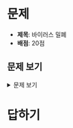 # 문제

-   **제목**: 바이러스 밀폐
-   **배점**: 20점

## 문제 보기

<details>
    <summary>문제 보기</summary>
    <br>
    <blockquote>
        <h1>4. 바이러스 밀폐(20점)</h1>
        <br>
        <span style="font-size:13.0pt"><span style="text-autospace:none"><img alt="그림입니다.
                원본 그림의 이름: CLP00000174000d.bmp
                원본 그림의 크기: 가로 259pixel, 세로 194pixel" src="./제10회 cpsFestival 예선 문제(안)_files/1.png"
                    style="width:78ptpx; height:58ptpx"></span></span><br>
        <span style="text-autospace:none"><span style="font-size:13.0pt"><span style="font-family:한컴돋움">바이러스</span></span><span
                lang="EN-US" style="font-size:13.0pt"><span style="font-family:한컴돋움"><span
                        style="letter-spacing:0pt">(virus)</span></span></span><span style="font-size:13.0pt"><span
                    style="font-family:한컴돋움">는 다른 유기체의 살아 있는 세포 안에서만 기생</span></span><span lang="EN-US"
                style="font-size:13.0pt"><span style="font-family:한컴돋움"><span style="letter-spacing:0pt">,
                    </span></span></span><span style="font-size:13.0pt"><span style="font-family:한컴돋움">증식하는 전염성 감염원이자 생물과 무생물의
                    중간적 존재</span></span><span lang="EN-US" style="font-size:13.0pt"><span style="font-family:한컴돋움"><span
                        style="letter-spacing:0pt">(</span></span></span><span style="font-size:13.0pt"><span
                    style="font-family:한컴돋움">비세포성 반생물</span></span><span lang="EN-US" style="font-size:13.0pt"><span
                    style="font-family:한컴돋움"><span style="letter-spacing:0pt">)</span></span></span><span
                style="font-size:13.0pt"><span style="font-family:한컴돋움">로서 박테리아와 동물은 물론 식물에서 미생물에 이르기까지 모든 종류의 생물체를 감염시킬 수
                </span></span><span style="font-size:13.0pt"><span style="font-family:한컴돋움"><span
                        style="letter-spacing:0.1pt">있습니다</span></span></span><span lang="EN-US" style="font-size:13.0pt"><span
                    style="font-family:한컴돋움"><span style="letter-spacing:0.1pt">. </span></span></span><span
                style="font-size:13.0pt"><span style="font-family:한컴돋움"><span style="letter-spacing:0.1pt">바이러스는 지구 생명체의 잠재적 위험이
                        될 수도 있습니다</span></span></span><span lang="EN-US" style="font-size:13.0pt"><span
                    style="font-family:한컴돋움"><span style="letter-spacing:0.1pt">. </span></span></span><span
                style="font-size:13.0pt"><span style="font-family:한컴돋움"><span style="letter-spacing:0.1pt">당신은
                    </span></span></span><span style="font-size:13.0pt"><span style="font-family:한컴돋움"><span
                        style="letter-spacing:-0.2pt">바이러스를 </span></span></span><span style="font-size:13.0pt"><span
                    style="font-family:한컴돋움"><span style="letter-spacing:-0.3pt">연구하고 관리하여 지구를 지키려는 바이러스 연구소의
                        연구원입니다</span></span></span><span lang="EN-US" style="font-size:13.0pt"><span
                    style="font-family:한컴돋움"><span style="letter-spacing:-0.3pt">.</span></span></span> <span
                style="font-size:13.0pt"><span style="font-family:한컴돋움">연구실 구조는 다음 그림과 같습니다</span></span><span lang="EN-US"
                style="font-size:13.0pt"><span style="font-family:한컴돋움"><span style="letter-spacing:0pt">.
                    </span></span></span></span><br>
        <span style="font-size:13.0pt"><span style="text-autospace:none"><img alt="그림입니다.
                원본 그림의 이름: 그림6.png
                원본 그림의 크기: 가로 662pixel, 세로 577pixel" src="./제10회 cpsFestival 예선 문제(안)_files/2.png"
                    style="width:318ptpx; height:277ptpx"></span></span><br>
        <span style="font-size:13.0pt"><span style="text-autospace:none">&nbsp;</span></span><br>
        <span style="text-autospace:none"><span lang="EN-US" style="font-size:13.0pt"><span style="font-family:한컴돋움"><span
                        style="letter-spacing:-0.3pt">16</span></span></span><span style="font-size:13.0pt"><span
                    style="font-family:한컴돋움"><span style="letter-spacing:-0.3pt">개의 연구실이 있으며</span></span></span><span
                lang="EN-US" style="font-size:13.0pt"><span style="font-family:한컴돋움"><span style="letter-spacing:-0.3pt">,
                    </span></span></span><span style="font-size:13.0pt"><span style="font-family:한컴돋움"><span
                        style="letter-spacing:-0.3pt">연구실 사이에는 이웃한 연구실로 바로 갈 수 있는 문이 </span></span></span><span
                style="font-size:13.0pt"><span style="font-family:한컴돋움"><span
                        style="letter-spacing:-0.6pt">있고</span></span></span><span lang="EN-US" style="font-size:13.0pt"><span
                    style="font-family:한컴돋움"><span style="letter-spacing:-0.6pt">, </span></span></span><span
                style="font-size:13.0pt"><span style="font-family:한컴돋움"><span style="letter-spacing:-0.6pt">모든 연구실에는 각종 바이러스의
                        표본들이 유리병에 담겨 진열되어 있습니다</span></span></span><span lang="EN-US" style="font-size:13.0pt"><span
                    style="font-family:한컴돋움"><span style="letter-spacing:-0.6pt">. </span></span></span><span
                style="font-size:13.0pt"><span style="font-family:한컴돋움"><span style="letter-spacing:-0.6pt">입구가 있는 중앙 연구실에는 표본뿐만
                        아니라 감시 시스템과 방호복이 있습니다</span></span></span><span lang="EN-US" style="font-size:13.0pt"><span
                    style="font-family:한컴돋움"><span style="letter-spacing:-0.6pt">.</span></span></span></span><br>
        <span style="font-size:13.0pt"><span style="text-autospace:none">&nbsp;</span></span><br>
        <span style="text-autospace:none"><span style="font-size:13.0pt"><span style="font-family:한컴돋움"><span
                        style="letter-spacing:-0.2pt">당신 혼자 중앙 연구실에서 연구하고 있던 어느 날</span></span></span><span lang="EN-US"
                style="font-size:13.0pt"><span style="font-family:한컴돋움"><span style="letter-spacing:-0.2pt">,
                    </span></span></span><span style="font-size:13.0pt"><span style="font-family:한컴돋움"><span
                        style="letter-spacing:-0.2pt">강력한 지진이 일어났습니다</span></span></span><span lang="EN-US"
                style="font-size:13.0pt"><span style="font-family:한컴돋움"><span style="letter-spacing:-0.2pt">.
                    </span></span></span></span><br>
        <span style="text-autospace:none"><span style="font-size:13.0pt"><span style="font-family:한컴돋움"><span
                        style="letter-spacing:-0.2pt">건물이 흔들려서 연구실의 표본이 담긴 유리병들이 모두 깨진 다음에야 지진이 멈추었습니다</span></span></span><span
                lang="EN-US" style="font-size:13.0pt"><span style="font-family:한컴돋움"><span style="letter-spacing:-0.2pt">.
                    </span></span></span><span style="font-size:13.0pt"><span style="font-family:한컴돋움"><span
                        style="letter-spacing:-0.2pt">감시 시스템에는 중앙 연구실을 제외한 모든 연구실이 바이러스에 오염된 것을 알리는 경보음이 울리고
                        있습니다</span></span></span><span lang="EN-US" style="font-size:13.0pt"><span
                    style="font-family:한컴돋움"><span style="letter-spacing:-0.2pt">. </span></span></span><span
                style="font-size:13.0pt"><span style="font-family:한컴돋움"><span style="letter-spacing:-0.2pt">당신은 즉시 방호복을 입고 모든
                        연구실을 밀폐시키는 긴급조치를 하려고 합니다</span></span></span><span lang="EN-US" style="font-size:13.0pt"><span
                    style="font-family:한컴돋움"><span style="letter-spacing:-0.2pt">. </span></span></span><span
                style="font-size:13.0pt"><span style="font-family:한컴돋움"><span style="letter-spacing:-0.9pt">긴급조치를 해야 할 상황은 다음과
                        같습니다</span></span></span><span lang="EN-US" style="font-size:13.0pt"><span
                    style="font-family:한컴돋움"><span style="letter-spacing:-0.9pt">.</span></span></span></span><br>
        <span style="text-autospace:none"><span style="font-size:13.0pt"><span style="font-family:한컴돋움"><span
                        style="letter-spacing:-0.2pt">① </span></span></span><span style="font-size:13.0pt"><span
                    style="font-family:한컴돋움"><span style="letter-spacing:-1.4pt">각 연구실에는 바이러스가 그 연구실 밖으로 퍼지는 것을 방지하는 밀폐 스위치가
                        있다</span></span></span><span lang="EN-US" style="font-size:13.0pt"><span style="font-family:한컴돋움"><span
                        style="letter-spacing:-1.4pt">.</span></span></span></span><br>
        <span style="text-autospace:none"><span style="font-size:13.0pt"><span style="font-family:한컴돋움"><span
                        style="letter-spacing:-0.2pt">② </span></span></span><span style="font-size:13.0pt"><span
                    style="font-family:한컴돋움"><span style="letter-spacing:-0.2pt">중앙 연구실에서 출발하여 출구가 있는 연구실을 통해 밖으로 나와야
                        된다</span></span></span><span lang="EN-US" style="font-size:13.0pt"><span style="font-family:한컴돋움"><span
                        style="letter-spacing:-0.2pt">.</span></span></span></span><br>
        <span style="text-autospace:none"><span style="font-size:13.0pt"><span style="font-family:한컴돋움"><span
                        style="letter-spacing:-1.4pt">③ </span></span></span><span style="font-size:13.0pt"><span
                    style="font-family:한컴돋움"><span style="letter-spacing:-1.4pt">오염된 연구실에 들어가면 반드시 밀폐 스위치를
                        누르고</span></span></span><span lang="EN-US" style="font-size:13.0pt"><span style="font-family:한컴돋움"><span
                        style="letter-spacing:-1.4pt">, </span></span></span><span style="font-size:13.0pt"><span
                    style="font-family:한컴돋움"><span style="letter-spacing:-1.4pt">즉시 그 연구실을 나와야 된다</span></span></span><span
                lang="EN-US" style="font-size:13.0pt"><span style="font-family:한컴돋움"><span
                        style="letter-spacing:-1.4pt">.</span></span></span></span><br>
        <span style="text-autospace:none"><span style="font-size:13.0pt"><span style="font-family:한컴돋움"><span
                        style="letter-spacing:0pt">④ </span></span></span><span style="font-size:13.0pt"><span
                    style="font-family:한컴돋움">밀폐 스위치를 누르고 나온 연구실은 다시 들어갈 수 없다</span></span><span lang="EN-US"
                style="font-size:13.0pt"><span style="font-family:한컴돋움"><span
                        style="letter-spacing:0pt">.</span></span></span></span><br>
        <span style="text-autospace:none"><span style="font-size:13.0pt"><span style="font-family:한컴돋움"><span
                        style="letter-spacing:0pt">⑤ </span></span></span><span style="font-size:13.0pt"><span
                    style="font-family:한컴돋움">출구로 나올 때는 </span></span><span lang="EN-US" style="font-size:13.0pt"><span
                    style="font-family:한컴돋움"><span style="letter-spacing:0pt">16</span></span></span><span
                style="font-size:13.0pt"><span style="font-family:한컴돋움">개의 모든 연구실이 밀폐되어 있어야 한다</span></span><span lang="EN-US"
                style="font-size:13.0pt"><span style="font-family:한컴돋움"><span
                        style="letter-spacing:0pt">.</span></span></span></span><br>
        <span style="font-size:13.0pt"><span style="text-autospace:none">&nbsp;</span></span><br>
        <span style="text-autospace:none"><span style="font-size:13.0pt"><span style="font-family:한컴돋움"><span
                        style="letter-spacing:0.2pt">당신의 긴급조치가 완벽하지 못하여 바이러스가 연구실 밖으로 퍼지게 되면 우리 인류는 심각한 위험에 빠지게
                        됩니다</span></span></span><span lang="EN-US" style="font-size:13.0pt"><span style="font-family:한컴돋움"><span
                        style="letter-spacing:0.2pt">. </span></span></span><span style="font-size:13.0pt"><span
                    style="font-family:한컴돋움"><span style="letter-spacing:0.2pt">항상 마스크를 착용하고</span></span></span><span
                lang="EN-US" style="font-size:13.0pt"><span style="font-family:한컴돋움"><span style="letter-spacing:0.2pt">,
                        5</span></span></span><span style="font-size:13.0pt"><span style="font-family:한컴돋움"><span
                        style="letter-spacing:0.2pt">명 이상 </span></span></span><span style="font-size:13.0pt"><span
                    style="font-family:한컴돋움"><span style="letter-spacing:-0.8pt">모이지 않고</span></span></span><span lang="EN-US"
                style="font-size:13.0pt"><span style="font-family:한컴돋움"><span style="letter-spacing:-0.8pt">,
                    </span></span></span><span style="font-size:13.0pt"><span style="font-family:한컴돋움"><span
                        style="letter-spacing:-0.8pt">백신을 맞는 등 아무리 노력하여도 위험에서 완전히 벗어날 수 없습니다</span></span></span><span
                lang="EN-US" style="font-size:13.0pt"><span style="font-family:한컴돋움"><span
                        style="letter-spacing:-0.8pt">.</span></span></span></span><br>
        <span style="text-autospace:none"><span style="font-size:13.0pt"><span style="font-family:한컴돋움"><span
                        style="letter-spacing:-0.7pt">당신은 중앙 연구실에서 출발하여 모든 연구실을 밀폐하고 출구로 나올 수 있습니까</span></span></span><span
                lang="EN-US" style="font-size:13.0pt"><span style="font-family:한컴돋움"><span
                        style="letter-spacing:-0.7pt">?</span></span></span></span><br>
        <span style="text-autospace:none"><span style="font-size:13.0pt"><span style="font-family:한컴돋움"><span
                        style="letter-spacing:0.2pt">당신의 능력에 따라 인류의 운명이 결정됩니다</span></span></span><span lang="EN-US"
                style="font-size:13.0pt"><span style="font-family:한컴돋움"><span
                        style="letter-spacing:0.2pt">.</span></span></span></span><br>
        <span style="font-size:13.0pt"><span style="text-autospace:none">&nbsp;</span></span><br>
        <span style="text-autospace:none"><span lang="EN-US" style="font-size:13.0pt"><span style="font-family:한컴돋움"><span
                        style="letter-spacing:0pt">[</span></span></span><span style="font-size:13.0pt"><span
                    style="font-family:한컴돋움">참고</span></span><span lang="EN-US" style="font-size:13.0pt"><span
                    style="font-family:한컴돋움"><span style="letter-spacing:0pt">]</span></span></span></span><br>
        <span style="text-autospace:none"><span style="font-size:13.0pt"><span style="font-family:한컴돋움">이 문제는 모든 꼭지점을 한 번씩 지나는
                    해밀턴 경로</span></span><span lang="EN-US" style="font-size:13.0pt"><span style="font-family:한컴돋움"><span
                        style="letter-spacing:0pt">(Hamiltonian path) </span></span></span><span style="font-size:13.0pt"><span
                    style="font-family:한컴돋움">찾기 </span></span><span style="font-size:13.0pt"><span
                    style="font-family:한컴돋움"><span style="letter-spacing:-0.3pt">알고리듬의 응용입니다</span></span></span><span
                lang="EN-US" style="font-size:13.0pt"><span style="font-family:한컴돋움"><span style="letter-spacing:-0.3pt">.
                    </span></span></span><span style="font-size:13.0pt"><span style="font-family:한컴돋움"><span
                        style="letter-spacing:-0.3pt">꼭지점이 많으면 경로 찾기가 매우 어렵고 때로는 경로가 없을 수도 있습니다</span></span></span><span
                lang="EN-US" style="font-size:13.0pt"><span style="font-family:한컴돋움"><span style="letter-spacing:-0.3pt">.
                    </span></span></span><span style="font-size:13.0pt"><span style="font-family:한컴돋움"><span
                        style="letter-spacing:-1.1pt">이러한 문제를 </span></span></span><span lang="EN-US"
                style="font-size:13.0pt"><span style="font-family:한컴돋움"><span style="letter-spacing:-1.1pt">NP-complete
                    </span></span></span><span style="font-size:13.0pt"><span style="font-family:한컴돋움"><span
                        style="letter-spacing:-1.1pt">문제라고 합니다</span></span></span><span lang="EN-US"
                style="font-size:13.0pt"><span style="font-family:한컴돋움"><span
                        style="letter-spacing:-1.1pt">.</span></span></span></span><br>
        <span style="font-size:13.0pt"><span style="text-autospace:none">&nbsp;</span></span><br>
        <span style="color:#f90000"><span lang="EN-US" style="font-size:13.0pt"><span style="font-family:한컴돋움"><span
                        style="letter-spacing:0pt">[</span></span></span><span style="font-size:13.0pt"><span
                    style="font-family:한컴돋움">답하기</span></span><span lang="EN-US" style="font-size:13.0pt"><span
                    style="font-family:한컴돋움"><span style="letter-spacing:0pt">]</span></span></span></span><br>
        <span style="text-autospace:none"><span lang="EN-US" style="font-size:13.0pt"><span style="font-family:한컴돋움"><span
                        style="letter-spacing:0pt">(1) </span></span></span><span style="font-size:13.0pt"><span
                    style="font-family:한컴돋움">모든 연구실을 밀폐하기 위하여 지나가는 길을 밀폐경로라고 합니다</span></span><span lang="EN-US"
                style="font-size:13.0pt"><span style="font-family:한컴돋움"><span style="letter-spacing:0pt">.
                    </span></span></span></span><br>
        <span style="text-autospace:none"><span style="font-size:13.0pt"><span style="font-family:한컴돋움">밀폐경로는 몇 가지가
                    있습니까</span></span><span lang="EN-US" style="font-size:13.0pt"><span style="font-family:한컴돋움"><span
                        style="letter-spacing:0pt">? </span></span></span><span style="font-size:13.0pt"><span
                    style="font-family:한컴돋움">경로가 없으면 </span></span><span lang="EN-US" style="font-size:13.0pt"><span
                    style="font-family:한컴돋움"><span style="letter-spacing:0pt">0</span></span></span><span
                style="font-size:13.0pt"><span style="font-family:한컴돋움">을 적습니다</span></span><span lang="EN-US"
                style="font-size:13.0pt"><span style="font-family:한컴돋움"><span
                        style="letter-spacing:0pt">.</span></span></span></span><br>
        <span style="text-autospace:none"><span lang="EN-US" style="font-size:13.0pt"><span style="font-family:한컴돋움"><span
                        style="letter-spacing:0pt">(2) </span></span></span><span style="font-size:13.0pt"><span
                    style="font-family:한컴돋움"><span style="letter-spacing:-0.3pt">경로를 선으로 나타냅니다</span></span></span><span
                lang="EN-US" style="font-size:13.0pt"><span style="font-family:한컴돋움"><span style="letter-spacing:-0.3pt">.
                    </span></span></span><span style="font-size:13.0pt"><span style="font-family:한컴돋움"><span
                        style="letter-spacing:-0.3pt">여러 가지 경로가 있으면 각각 독립하여 그립니다</span></span></span><span lang="EN-US"
                style="font-size:13.0pt"><span style="font-family:한컴돋움"><span
                        style="letter-spacing:-0.3pt">.</span></span></span></span><br>
        <span lang="EN-US" style="font-size:13.0pt"><span style="font-family:한컴돋움"><span style="letter-spacing:0pt">(3)
                </span></span></span><span style="font-size:13.0pt"><span style="font-family:한컴돋움">경로를 찾은 방법을
                설명합니다</span></span><span lang="EN-US" style="font-size:13.0pt"><span style="font-family:한컴돋움"><span
                    style="letter-spacing:0pt">.</span></span></span>
        <table
            style="border-collapse:collapse; table-layout:fixed; border-top:none; border-left:none; border-bottom:none; border-right:none; border:solid #000000 0.28pt">
            <tbody>
                <tr>
                    <td style="border-bottom:solid #000000 0.28pt; width:476.15pt; height:28.97pt; padding:1.41pt 1.41pt 1.41pt 1.41pt; border-top:solid #000000 0.28pt; border-left:solid #000000 0.28pt; border-right:solid #000000 0.28pt"
                        valign="middle"><span style="text-autospace:none"><span lang="EN-US" style="font-size:12.0pt"><span
                                    style="font-family:한컴돋움"><span style="letter-spacing:0pt">(1) </span></span></span><span
                                style="font-size:12.0pt"><span style="font-family:한컴돋움">모든 연구실을 밀폐할 수 있는 경로의 가지 수는
                                </span></span><span lang="EN-US" style="font-size:12.0pt"><span style="font-family:한컴돋움"><span
                                        style="letter-spacing:0pt">( )</span></span></span><span style="font-size:12.0pt"><span
                                    style="font-family:한컴돋움">가지입니다</span></span><span lang="EN-US"
                                style="font-size:12.0pt"><span style="font-family:한컴돋움"><span
                                        style="letter-spacing:0pt">.</span></span></span></span></td>
                </tr>
                <tr>
                    <td style="border-bottom:solid #000000 0.28pt; width:476.15pt; height:149.99pt; padding:1.41pt 1.41pt 1.41pt 1.41pt; border-top:solid #000000 0.28pt; border-left:solid #000000 0.28pt; border-right:solid #000000 0.28pt"
                        valign="middle"><span style="text-autospace:none"><span lang="EN-US" style="font-size:12.0pt"><span
                                    style="font-family:한컴돋움"><span style="letter-spacing:-0.4pt">(2) </span></span></span><span
                                style="font-size:12.0pt"><span style="font-family:한컴돋움"><span style="letter-spacing:-0.4pt">경로를
                                        선으로 나타내면 다음과 같습니다</span></span></span><span lang="EN-US" style="font-size:12.0pt"><span
                                    style="font-family:한컴돋움"><span style="letter-spacing:-0.4pt">. </span></span></span><span
                                style="font-size:12.0pt"><span style="font-family:한컴돋움"><span style="letter-spacing:-1.3pt">경로가
                                        많으면 그림을 복사하여 사용합니다</span></span></span><span lang="EN-US" style="font-size:12.0pt"><span
                                    style="font-family:한컴돋움"><span
                                        style="letter-spacing:-1.3pt">.</span></span></span></span><br>
                        <span style="font-size:12.0pt"><span style="text-autospace:none"><img alt="그림입니다.
                원본 그림의 이름: CLP00000174000b.bmp
                원본 그림의 크기: 가로 715pixel, 세로 586pixel" src="./제10회 cpsFestival 예선 문제(안)_files/3.png"
                                    style="width:138ptpx; height:113ptpx"></span></span>
                    </td>
                </tr>
                <tr>
                    <td style="border-bottom:solid #000000 0.28pt; width:476.15pt; height:66.07pt; padding:1.41pt 1.41pt 1.41pt 1.41pt; border-top:solid #000000 0.28pt; border-left:solid #000000 0.28pt; border-right:solid #000000 0.28pt"
                        valign="top"><span style="text-autospace:none"><span lang="EN-US" style="font-size:12.0pt"><span
                                    style="font-family:한컴돋움"><span style="letter-spacing:0pt">(3) </span></span></span><span
                                style="font-size:12.0pt"><span style="font-family:한컴돋움">경로를 찾은 방법은 다음과 같습니다</span></span><span
                                lang="EN-US" style="font-size:12.0pt"><span style="font-family:한컴돋움"><span
                                        style="letter-spacing:0pt">.</span></span></span></span></td>
                </tr>
            </tbody>
        </table>
    </blockquote>
</details>


# 답하기
